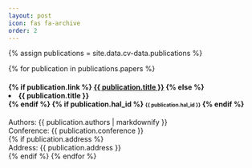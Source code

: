 ```yaml
---
layout: post
icon: fas fa-archive
order: 2
---
```


<style>
  .publication-authors p {
    display: contents;
  }
  .publication-idhal {
    display: inline;
    font-size: x-small;
  }
</style>

{% assign publications = site.data.cv-data.publications %}

{% for publication in publications.papers %}
  <div class="item">
    <h4>
      {% if publication.link %} <a href="{{ publication.link }}">{{ publication.title }}</a>
      {% else %} <li>{{ publication.title }}</li>
      {% endif %}
      {% if publication.hal_id %} 
        <div class="publication-idhal"> {{ publication.hal_id }}</div> 
      {% endif %}
    </h4>
    <div class="publication-authors">Authors: {{ publication.authors | markdownify }}</div>
    <div class="publication-conference">Conference: {{ publication.conference }}</div>
    {% if publication.address %} <div class="publication-conference">Address: {{ publication.address }}</div> {% endif %}
{% endfor %}